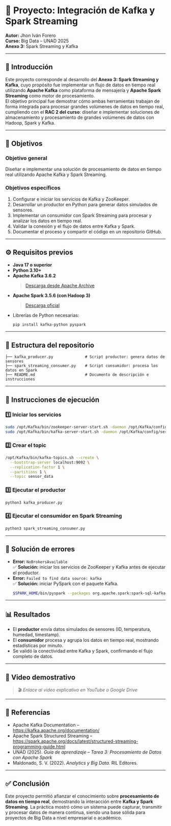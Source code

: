 # 🧠 Proyecto: Integración de Kafka y Spark Streaming  
**Autor:** Jhon Iván Forero  
**Curso:** Big Data – UNAD 2025  
**Anexo 3:** Spark Streaming y Kafka  

---

## 📘 Introducción  
Este proyecto corresponde al desarrollo del **Anexo 3: Spark Streaming y Kafka**, cuyo propósito fue implementar un flujo de datos en tiempo real utilizando **Apache Kafka** como plataforma de mensajería y **Apache Spark Streaming** como motor de procesamiento.  
El objetivo principal fue demostrar cómo ambas herramientas trabajan de forma integrada para procesar grandes volúmenes de datos en tiempo real, cumpliendo con el **RAC 2 del curso**: diseñar e implementar soluciones de almacenamiento y procesamiento de grandes volúmenes de datos con Hadoop, Spark y Kafka.

---

## 🎯 Objetivos  

### **Objetivo general**  
Diseñar e implementar una solución de procesamiento de datos en tiempo real utilizando Apache Kafka y Spark Streaming.

### **Objetivos específicos**
1. Configurar e iniciar los servicios de Kafka y ZooKeeper.  
2. Desarrollar un productor en Python para generar datos simulados de sensores.  
3. Implementar un consumidor con Spark Streaming para procesar y analizar los datos en tiempo real.  
4. Validar la conexión y el flujo de datos entre Kafka y Spark.  
5. Documentar el proceso y compartir el código en un repositorio GitHub.

---

## ⚙️ Requisitos previos  
- **Java 17 o superior**  
- **Python 3.10+**  
- **Apache Kafka 3.6.2**  
  > [Descarga desde Apache Archive](https://archive.apache.org/dist/kafka/3.6.2/kafka-3.6.2-src.tgz)  
- **Apache Spark 3.5.6 (con Hadoop 3)**  
  > [Descarga oficial](https://archive.apache.org/dist/spark/spark-3.5.6/spark-3.5.6-bin-hadoop3.tgz)  
- Librerías de Python necesarias:  
  ```bash
  pip install kafka-python pyspark
  ```

---

## 🧩 Estructura del repositorio
```
├── kafka_producer.py              # Script productor: genera datos de sensores
├── spark_streaming_consumer.py    # Script consumidor: procesa los datos en Spark
├── README.md                      # Documento de descripción e instrucciones
```

---

## 🚀 Instrucciones de ejecución

### 1️⃣ Iniciar los servicios
```bash
sudo /opt/Kafka/bin/zookeeper-server-start.sh -daemon /opt/Kafka/config/zookeeper.properties
sudo /opt/Kafka/bin/kafka-server-start.sh -daemon /opt/Kafka/config/server.properties
```

### 2️⃣ Crear el topic
```bash
/opt/Kafka/bin/kafka-topics.sh --create \
  --bootstrap-server localhost:9092 \
  --replication-factor 1 \
  --partitions 1 \
  --topic sensor_data
```

### 3️⃣ Ejecutar el productor
```bash
python3 kafka_producer.py
```

### 4️⃣ Ejecutar el consumidor en Spark Streaming
```bash
python3 spark_streaming_consumer.py
```

---

## 🧠 Solución de errores
- **Error:** `NoBrokersAvailable`  
  ✅ **Solución:** iniciar los servicios de ZooKeeper y Kafka antes de ejecutar el productor.
- **Error:** `Failed to find data source: kafka`  
  ✅ **Solución:** iniciar PySpark con el paquete Kafka.  
  ```bash
  $SPARK_HOME/bin/pyspark --packages org.apache.spark:spark-sql-kafka-0-10_2.12:3.5.6
  ```

---

## 📊 Resultados
- El **productor** envía datos simulados de sensores (ID, temperatura, humedad, timestamp).  
- El **consumidor** procesa y agrupa los datos en tiempo real, mostrando estadísticas por minuto.  
- Se validó la conectividad entre Kafka y Spark, confirmando el flujo completo de datos.  

---

## 🎥 Video demostrativo  
> 🎬 *Enlace al video explicativo en YouTube o Google Drive*  

---

## 🧾 Referencias
- Apache Kafka Documentation – https://kafka.apache.org/documentation/  
- Apache Spark Structured Streaming – https://spark.apache.org/docs/latest/structured-streaming-programming-guide.html  
- UNAD (2025). *Guía de aprendizaje – Tarea 3: Procesamiento de Datos con Apache Spark*  
- Maldonado, S. V. (2022). *Analytics y Big Data*. RIL Editores.

---

## ✅ Conclusión  
Este proyecto permitió afianzar el conocimiento sobre **procesamiento de datos en tiempo real**, demostrando la interacción entre **Kafka y Spark Streaming**. La práctica mostró cómo un sistema puede capturar, transmitir y procesar datos de manera continua, siendo una base sólida para proyectos de Big Data a nivel empresarial o académico.
